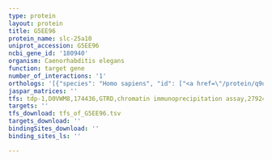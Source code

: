 ```yaml
---
type: protein
layout: protein
title: G5EE96
protein_name: slc-25a10
uniprot_accession: G5EE96
ncbi_gene_id: '180940'
organism: Caenorhabditis elegans
function: target gene
number_of_interactions: '1'
orthologs: '[{"species": "Homo sapiens", "id": ["<a href=\"/protein/q9ubx3\">Q9UBX3</a>"]}, {"species": "Mus musculus", "id": ["<a href=\"/protein/q9qzd8\">Q9QZD8</a>"]}, {"species": "Rattus norvegicus", "id": ["<a href=\"/protein/o89035\">O89035</a>"]}, {"species": "Drosophila melanogaster", "id": ["<a href=\"/protein/q9y166\">Q9Y166</a>"]}, {"species": "Danio rerio", "id": ["<a href=\"/protein/f1qde0\">F1QDE0</a>"]}, {"species": "Saccharomyces cerevisiae", "id": ["<a href=\"/protein/p32332\">P32332</a>", "<a href=\"/protein/q06143\">Q06143</a>"]}]'
jaspar_matrices: ''
tfs: tdp-1,D0VWM8,174436,GTRD,chromatin immunoprecipitation assay,27924024%5Buid%5D,No
targets: ''
tfs_download: tfs_of_G5EE96.tsv
targets_download: ''
bindingSites_download: ''
binding_sites_ls: ''

---
```

